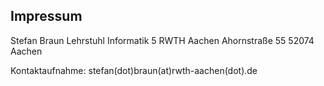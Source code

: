 ## Impressum
Stefan Braun
Lehrstuhl Informatik 5
RWTH Aachen
Ahornstraße 55
52074 Aachen

Kontaktaufnahme: stefan(dot)braun(at)rwth-aachen(dot).de
